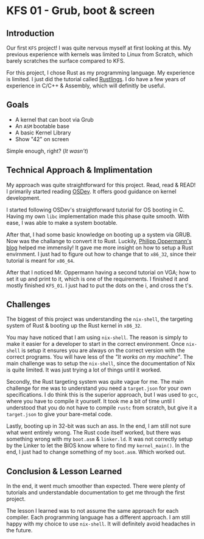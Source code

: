 # KFS 01 - Grub, boot & screen

## Introduction

Our first `KFS` project! I was quite nervous myself at first looking at this. My previous experience with kernels was limited to Linux from Scratch, which barely scratches the surface compared to KFS.

For this project, I chose Rust as my programming language. My experience is limited. I just did the tutorial called [Rustlings](https://github.com/rust-lang/rustlings/). I do have a few years of experience in C/C++ & Assembly, which will definitly be useful.

## Goals

- A kernel that can boot via Grub
- An `ASM` bootable base
- A basic Kernel Library
- Show "42" on screen

Simple enough, right? (_It wasn't_)

## Technical Approach & Implimentation

My approach was quite straightforward for this project. Read, read & READ! I primarily started reading [OSDev](https://wiki.osdev.org/Expanded_Main_Page). It offers good guidance on kernel development.

I started following OSDev's straightforward tutorial for OS booting in C. Having my own `libc` implementation made this phase quite smooth. With ease, I was able to make a system bootable.

After that, I had some basic knowledge on booting up a system via GRUB. Now was the challange to convert it to Rust. Luckily, [Philipp Oppermann's blog](https://os.phil-opp.com/) helped me immensily! It gave me more insight on how to setup a Rust envirnment. I just had to figure out how to change that to `x86_32`, since their tutorial is meant for `x86_64`.

After that I noticed Mr. Oppermann having a second tutorial on VGA; how to set it up and print to it, which is one of the requirements. I finished it and mostly finished `KFS_01`. I just had to put the dots on the i, and cross the t's.

## Challenges

The biggest of this project was understanding the `nix-shell`, the targeting system of Rust & booting up the Rust kernel in `x86_32`.

You may have noticed that I am using `nix-shell`. The reason is simply to make it easier for a developer to start in the correct environment. Once `nix-shell` is setup it ensures you are always on the correct version with the correct programs. You will have less of the _"It works on my machine"_. The main challenge was to setup the `nix-shell`, since the documentation of Nix is quite limited. It was just trying a lot of things until it worked.

Secondly, the Rust targeting system was quite vague for me. The main challenge for me was to understand you need a `target.json` for your own specifications. I do think this is the superior approach, but I was used to `gcc`, where you have to compile it yourself. It took me a bit of time until I understood that you do not have to compile `rustc` from scratch, but give it a `target.json` to give your bare-metal code.

Lastly, booting up in 32-bit was such an ass. In the end, I am still not sure what went entirely wrong. The Rust code itself worked, but there was something wrong with my `boot.asm` & `linker.ld`. It was not correctly setup by the Linker to let the BIOS know where to find my `kernel_main()`. In the end, I just had to change something of my `boot.asm`. Which worked out.

## Conclusion & Lesson Learned

In the end, it went much smoother than expected. There were plenty of tutorials and understandable documentation to get me through the first project.

The lesson I learned was to not assume the same approach for each compiler. Each programming language has a different approach. I am still happy with my choice to use `nix-shell`. It will definitely avoid headaches in the future.
